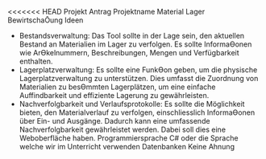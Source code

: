 <<<<<<< HEAD
Projekt Antrag
Projektname
Material Lager BewirtschaŌung
Ideen
- Bestandsverwaltung: Das Tool sollte in der Lage sein, den aktuellen Bestand an Materialien
im Lager zu verfolgen. Es sollte InformaƟonen wie ArƟkelnummern, Beschreibungen, Mengen
und Verfügbarkeit enthalten.
- Lagerplatzverwaltung: Es sollte eine FunkƟon geben, um die physische Lagerplatzverwaltung
zu unterstützen. Dies umfasst die Zuordnung von Materialien zu besƟmmten Lagerplätzen,
um eine einfache Auffindbarkeit und effiziente Lagerung zu gewährleisten.
- Nachverfolgbarkeit und Verlaufsprotokolle: Es sollte die Möglichkeit bieten, den
Materialverlauf zu verfolgen, einschliesslich InformaƟonen über Ein- und Ausgänge. Dadurch
kann eine umfassende Nachverfolgbarkeit gewährleistet werden.
Dabei soll dies eine Weboberfläche haben.
Programmiersprache
C# oder die Sprache welche wir im Unterricht verwenden
Datenbanken
Keine Ahnung